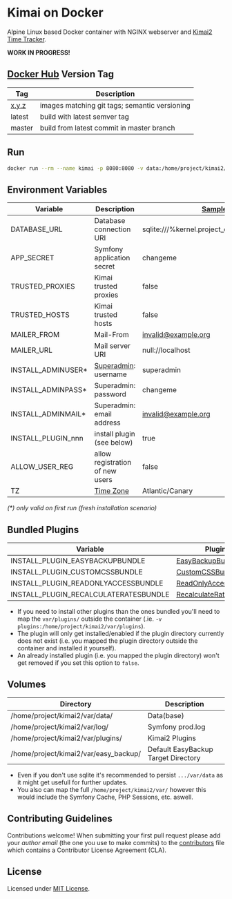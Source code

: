 # Kimai on Docker

Alpine Linux based Docker container with NGINX webserver and [Kimai2 Time Tracker](https://github.com/kevinpapst/kimai2).

**WORK IN PROGRESS!**

## [Docker Hub](https://hub.docker.com/r/mplx/docker-kimai/) Version Tag

| Tag                                                                    | Description                                   |
| ---------------------------------------------------------------------- | --------------------------------------------- |
| [x.y.z](https://github.com/mplx/docker-kimai/blob/master/CHANGELOG.md) | images matching git tags; semantic versioning |
| latest                                                                 | build with latest semver tag                  |
| master                                                                 | build from latest commit in master branch     |

## Run

```bash
docker run --rm --name kimai -p 8080:8080 -v data:/home/project/kimai2/var/data/ --env-file kimai.env mplx/kimai
```

## Environment Variables

| Variable           | Description                                | [Sample](https://github.com/mplx/docker-kimai/blob/master/kimai.env) Value |
| ------------------ | ------------------------------------------ | ---------------------------------------------------- |
| DATABASE_URL       | Database connection URI                    | sqlite:///%kernel.project_dir%/var/data/kimai.sqlite |
| APP_SECRET         | Symfony application secret                 | changeme                                             |
| TRUSTED_PROXIES    | Kimai trusted proxies                      | false                                                |
| TRUSTED_HOSTS      | Kimai trusted hosts                        | false                                                |
| MAILER_FROM        | Mail-From                                  | invalid@example.org                                  |
| MAILER_URL         | Mail server URI                            | null://localhost                                     |
| INSTALL_ADMINUSER* | [Superadmin](https://www.kimai.org/documentation/users.html): username | superadmin               |
| INSTALL_ADMINPASS* | Superadmin: password                       | changeme                                             |
| INSTALL_ADMINMAIL* | Superadmin: email address                  | invalid@example.org                                  |
| INSTALL_PLUGIN_nnn | install plugin (see below)                 | true                                                 |
| ALLOW_USER_REG     | allow registration of new users            | false                                                |
| TZ                 | [Time Zone](https://en.wikipedia.org/wiki/List_of_tz_database_time_zones) | Atlantic/Canary       |

_(*) only valid on first run (fresh installation scenario)_

## Bundled Plugins

| Variable                                 | Plugin                                                                      |
| ---------------------------------------- | --------------------------------------------------------------------------- |
| INSTALL_PLUGIN_EASYBACKUPBUNDLE          | [EasyBackupBundle](https://github.com/mxgross/EasyBackupBundle)             |
| INSTALL_PLUGIN_CUSTOMCSSBUNDLE           | [CustomCSSBundle](https://github.com/Keleo/CustomCSSBundle)                 |
| INSTALL_PLUGIN_READONLYACCESSBUNDLE      | [ReadOnlyAccessBundle](https://github.com/fungus75/ReadOnlyAccessBundle)    |
| INSTALL_PLUGIN_RECALCULATERATESBUNDLE    | [RecalculateRatesBundle](https://github.com/Keleo/RecalculateRatesBundle)   |

- If you need to install other plugins than the ones bundled you'll need to map the `var/plugins/` outside the container (.ie. `-v plugins:/home/project/kimai2/var/plugins`).
- The plugin will only get installed/enabled if the plugin directory currently does not exist (i.e. you mapped the plugin directory outside the container and installed it yourself).
- An already installed plugin (i.e. you mapped the plugin directory) won't get removed if you set this option to `false`.

## Volumes

| Directory                                | Description                         |
| ---------------------------------------- | ----------------------------------- |
| /home/project/kimai2/var/data/           | Data(base)                          |
| /home/project/kimai2/var/log/            | Symfony prod.log                    |
| /home/project/kimai2/var/plugins/        | Kimai2 Plugins                      |
| /home/project/kimai2/var/easy_backup/    | Default EasyBackup Target Directory |

- Even if you don't use sqlite it's recommended to persist `.../var/data` as it might get usefull for further updates.
- You also can map the full `/home/project/kimai2/var/` however this would include the Symfony Cache, PHP Sessions, etc. aswell.

## Contributing Guidelines

Contributions welcome! When submitting your first pull request please add your _author email_ (the one you use to make commits) to the [contributors](CONTRIBUTORS) file which contains a Contributor License Agreement (CLA).

## License

Licensed under [MIT License](LICENSE).

